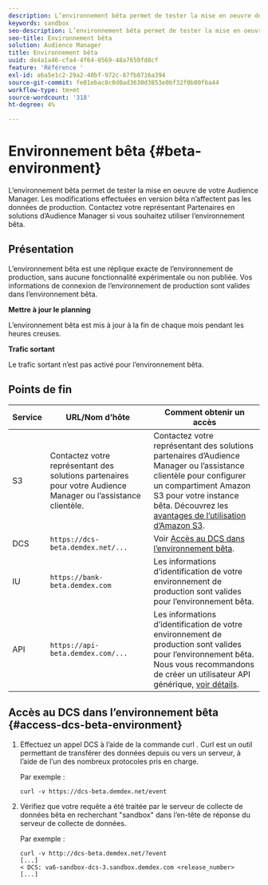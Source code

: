 ```yaml
---
description: L’environnement bêta permet de tester la mise en oeuvre de votre Audience Manager. Les modifications effectuées en version bêta n’affectent pas les données de production. Contactez votre représentant Partenaires en solutions d’Audience Manager si vous souhaitez utiliser l’environnement bêta.
keywords: sandbox
seo-description: L’environnement bêta permet de tester la mise en oeuvre de votre Audience Manager. Les modifications effectuées en version bêta n’affectent pas les données de production. Contactez votre représentant Partenaires en solutions d’Audience Manager si vous souhaitez utiliser l’environnement bêta.
seo-title: Environnement bêta
solution: Audience Manager
title: Environnement bêta
uuid: de4a1a46-cfa4-4f64-8569-48a7650fd8cf
feature: 'Référence '
exl-id: a6a5e1c2-29a2-40bf-972c-87fb8716a394
source-git-commit: fe01ebac8c0d0ad3630d3853e0bf32f0b00f6a44
workflow-type: tm+mt
source-wordcount: '318'
ht-degree: 4%

---
```


# Environnement bêta {#beta-environment}

L’environnement bêta permet de tester la mise en oeuvre de votre Audience Manager. Les modifications effectuées en version bêta n’affectent pas les données de production. Contactez votre représentant Partenaires en solutions d’Audience Manager si vous souhaitez utiliser l’environnement bêta.

## Présentation

L’environnement bêta est une réplique exacte de l’environnement de production, sans aucune fonctionnalité expérimentale ou non publiée. Vos informations de connexion de l’environnement de production sont valides dans l’environnement bêta.

**Mettre à jour le planning**

L’environnement bêta est mis à jour à la fin de chaque mois pendant les heures creuses.

**Trafic sortant**

Le trafic sortant n’est pas activé pour l’environnement bêta.

<!-- 

Added re: AAM-30826.

 -->

## Points de fin



| Service | URL/Nom d’hôte | Comment obtenir un accès |
|--- |--- | --- |
| S3 | Contactez votre représentant des solutions partenaires pour votre Audience Manager ou l’assistance clientèle. | Contactez votre représentant des solutions partenaires d’Audience Manager ou l’assistance clientèle pour configurer un compartiment Amazon S3 pour votre instance bêta. Découvrez les [avantages de l’utilisation d’Amazon S3](../reference/amazon-s3.md). |
| DCS | `https://dcs-beta.demdex.net/...` | Voir [Accès au DCS dans l’environnement bêta](../reference/beta-environment.md#access-dcs-beta-environment). |
| IU | `https://bank-beta.demdex.com` | Les informations d’identification de votre environnement de production sont valides pour l’environnement bêta. |
| API | `https://api-beta.demdex.com/...` | Les informations d’identification de votre environnement de production sont valides pour l’environnement bêta. Nous vous recommandons de créer un utilisateur API générique, [voir détails](../api/rest-api-main/aam-api-getting-started.md#requirements). |

## Accès au DCS dans l’environnement bêta {#access-dcs-beta-environment}

1. Effectuez un appel DCS à l’aide de la commande curl [](https://curl.haxx.se/docs/manpage.html). Curl est un outil permettant de transférer des données depuis ou vers un serveur, à l’aide de l’un des nombreux protocoles pris en charge.

   Par exemple :

   `curl -v https://dcs-beta.demdex.net/event`

1. Vérifiez que votre requête a été traitée par le serveur de collecte de données bêta en recherchant &quot;sandbox&quot; dans l’en-tête de réponse du serveur de collecte de données.

   Par exemple :

   ```
   curl -v http://dcs-beta.demdex.net/?event
   [...]
   < DCS: va6-sandbox-dcs-3.sandbox.demdex.com <release_number>
   [...]
   ```

<!--

1. Determine the load balancer's endpoint IP addresses.

   Run the `dig`  [command](https://en.wikipedia.org/wiki/Dig_(command)) to determine the IP address of the nearest load balancer. The `dig` command queries the Domain Name System and returns the name and IP addresses of the [!DNL Audience Manager] [!UICONTROL Data Collection Servers (DCS)].

   ```
   dig dcs-beta.demdex.net
   ...
   dcs-sandbox-1754093861.us-east-1.elb.amazonaws.com. 60 IN A 52.87.15.51
   dcs-sandbox-1754093861.us-east-1.elb.amazonaws.com. 60 IN A 50.16.150.8
   dcs-sandbox-1754093861.us-east-1.elb.amazonaws.com. 60 IN A 52.2.228.100
   ```

2. Using one of the addresses in the above table, add a static DNS entry in the [!DNL /etc/hosts] file.

   On Windows, modify [!DNL c:\WINDOWS\system32\drivers\etc\hosts].

   For example:

   [!DNL 52.87.15.51 *`samplepartner`*.demdex.net]

   >[!NOTE]
   >
   >The addresses change occasionally, so you must keep your [!DNL /etc/hosts] file up to date.

   Additionally, if you need to set up ID synchronization, you must add a similar entry for [!DNL dpm.demdex.net.]

   [!DNL 52.87.15.51 dpm.demdex.net]. 

3. Make a DCS call, using the `curl` [command](https://curl.haxx.se/docs/manpage.html). Curl is a tool to transfer data from or to a server, using one of many supported protocols.

   For example:

   [!DNL https://<domain>/event?product=camera] 

4. Verify that your request was served by the beta DCS by looking for "sandbox" in the DCS response header.

   For example:

   ```
   curl -v https://dcs-beta.demdex.net/?event
   [...]
   < DCS: va6-sandbox-dcs-3.sandbox.demdex.com <release_number>
   [...]
   ```

   -->
